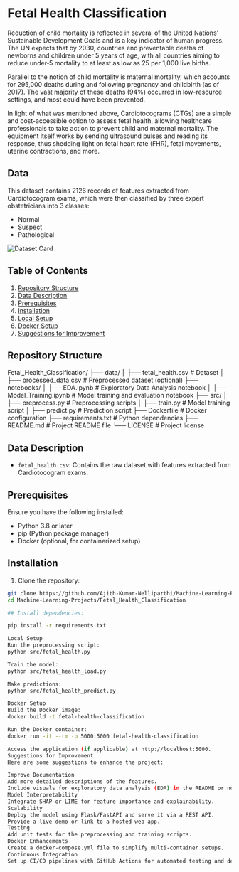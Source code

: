 # Fetal Health Classification

Reduction of child mortality is reflected in several of the United Nations' Sustainable Development Goals and is a key indicator of human progress. The UN expects that by 2030, countries end preventable deaths of newborns and children under 5 years of age, with all countries aiming to reduce under‑5 mortality to at least as low as 25 per 1,000 live births.

Parallel to the notion of child mortality is maternal mortality, which accounts for 295,000 deaths during and following pregnancy and childbirth (as of 2017). The vast majority of these deaths (94%) occurred in low-resource settings, and most could have been prevented.

In light of what was mentioned above, Cardiotocograms (CTGs) are a simple and cost-accessible option to assess fetal health, allowing healthcare professionals to take action to prevent child and maternal mortality. The equipment itself works by sending ultrasound pulses and reading its response, thus shedding light on fetal heart rate (FHR), fetal movements, uterine contractions, and more.

## Data

This dataset contains 2126 records of features extracted from Cardiotocogram exams, which were then classified by three expert obstetricians into 3 classes:

- Normal
- Suspect
- Pathological

![Dataset Card](https://storage.googleapis.com/kaggle-datasets-images/916586/1553068/ddd9373754b16217a54a513f0d94628a/dataset-card.png?t=2020-10-12-00-50-47)

## Table of Contents

1. [Repository Structure](#repository-structure)
2. [Data Description](#data-description)
3. [Prerequisites](#prerequisites)
4. [Installation](#installation)
5. [Local Setup](#local-setup)
6. [Docker Setup](#docker-setup)
7. [Suggestions for Improvement](#suggestions-for-improvement)

## Repository Structure

Fetal_Health_Classification/ ├── data/ │ ├── fetal_health.csv # Dataset │ ├── processed_data.csv # Preprocessed dataset (optional) ├── notebooks/ │ ├── EDA.ipynb # Exploratory Data Analysis notebook │ ├── Model_Training.ipynb # Model training and evaluation notebook ├── src/ │ ├── preprocess.py # Preprocessing scripts │ ├── train.py # Model training script │ ├── predict.py # Prediction script ├── Dockerfile # Docker configuration ├── requirements.txt # Python dependencies ├── README.md # Project README file └── LICENSE # Project license




## Data Description

- `fetal_health.csv`: Contains the raw dataset with features extracted from Cardiotocogram exams.

## Prerequisites

Ensure you have the following installed:

- Python 3.8 or later
- pip (Python package manager)
- Docker (optional, for containerized setup)

## Installation

1. Clone the repository:

```sh
git clone https://github.com/Ajith-Kumar-Nelliparthi/Machine-Learning-Projects.git
cd Machine-Learning-Projects/Fetal_Health_Classification

## Install dependencies:

pip install -r requirements.txt

Local Setup
Run the preprocessing script:
python src/fetal_health.py

Train the model:
python src/fetal_health_load.py

Make predictions:
python src/fetal_health_predict.py

Docker Setup
Build the Docker image:
docker build -t fetal-health-classification .

Run the Docker container:
docker run -it --rm -p 5000:5000 fetal-health-classification

Access the application (if applicable) at http://localhost:5000.
Suggestions for Improvement
Here are some suggestions to enhance the project:

Improve Documentation
Add more detailed descriptions of the features.
Include visuals for exploratory data analysis (EDA) in the README or notebooks.
Model Interpretability
Integrate SHAP or LIME for feature importance and explainability.
Scalability
Deploy the model using Flask/FastAPI and serve it via a REST API.
Provide a live demo or link to a hosted web app.
Testing
Add unit tests for the preprocessing and training scripts.
Docker Enhancements
Create a docker-compose.yml file to simplify multi-container setups.
Continuous Integration
Set up CI/CD pipelines with GitHub Actions for automated testing and deployment.



